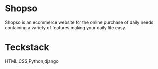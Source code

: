 # Shopso
Shopso is an ecommerce website for the online purchase of daily needs containing a variety of features making your daily life easy.
# Teckstack
HTML,CSS,Python,django
